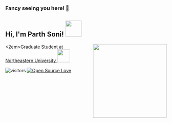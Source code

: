 ### Fancy seeing you here! 👋

<h2> Hi, I'm Parth Soni! <img src="https://media.giphy.com/media/mGcNjsfWAjY5AEZNw6/giphy.gif" width="50"></h2>
<img align='right' src="https://media.giphy.com/media/ZVik7pBtu9dNS/giphy.gif" width="230">
<p><2em>Graduate Student at <a href="https://www.northeastern.edu/">Northeastern University  </a><img src="https://media.giphy.com/media/h3oHANvFRCTaIDT3Qo/giphy.gif" width="40"> 
</2em></p>



![visitors](https://visitor-badge.laobi.icu/badge?page_id=parthsoni95.parthsoni95)
[![Open Source Love](https://badges.frapsoft.com/os/v1/open-source.svg?v=102)](https://github.com/ellerbrock/open-source-badge/)


<!--
**PARTHSONI95/parthsoni95** is a ✨ _special_ ✨ repository because its `README.md` (this file) appears on your GitHub profile.

Here are some ideas to get you started:

- 🔭 I’m currently working on ...
- 🌱 I’m currently learning ...
- 👯 I’m looking to collaborate on ...
- 🤔 I’m looking for help with ...
- 💬 Ask me about ...
- 📫 How to reach me: ...
- 😄 Pronouns: ...
- ⚡ Fun fact: ...
-->

